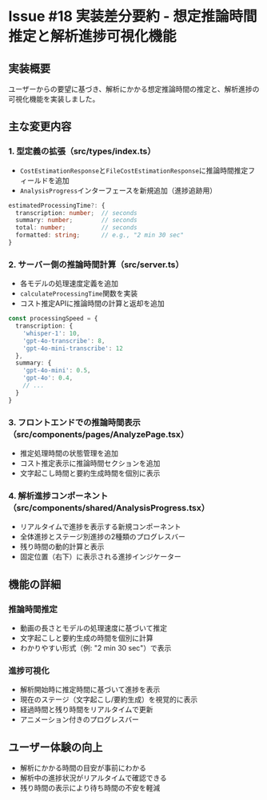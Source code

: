 # Issue #18 実装差分要約 - 想定推論時間推定と解析進捗可視化機能

## 実装概要

ユーザーからの要望に基づき、解析にかかる想定推論時間の推定と、解析進捗の可視化機能を実装しました。

## 主な変更内容

### 1. 型定義の拡張（src/types/index.ts）
- `CostEstimationResponse`と`FileCostEstimationResponse`に推論時間推定フィールドを追加
- `AnalysisProgress`インターフェースを新規追加（進捗追跡用）

```typescript
estimatedProcessingTime?: {
  transcription: number;  // seconds
  summary: number;        // seconds
  total: number;          // seconds
  formatted: string;      // e.g., "2 min 30 sec"
}
```

### 2. サーバー側の推論時間計算（src/server.ts）
- 各モデルの処理速度定義を追加
- `calculateProcessingTime`関数を実装
- コスト推定APIに推論時間の計算と返却を追加

```typescript
const processingSpeed = {
  transcription: {
    'whisper-1': 10,
    'gpt-4o-transcribe': 8,
    'gpt-4o-mini-transcribe': 12
  },
  summary: {
    'gpt-4o-mini': 0.5,
    'gpt-4o': 0.4,
    // ...
  }
}
```

### 3. フロントエンドでの推論時間表示（src/components/pages/AnalyzePage.tsx）
- 推定処理時間の状態管理を追加
- コスト推定表示に推論時間セクションを追加
- 文字起こし時間と要約生成時間を個別に表示

### 4. 解析進捗コンポーネント（src/components/shared/AnalysisProgress.tsx）
- リアルタイムで進捗を表示する新規コンポーネント
- 全体進捗とステージ別進捗の2種類のプログレスバー
- 残り時間の動的計算と表示
- 固定位置（右下）に表示される進捗インジケーター

## 機能の詳細

### 推論時間推定
- 動画の長さとモデルの処理速度に基づいて推定
- 文字起こしと要約生成の時間を個別に計算
- わかりやすい形式（例: "2 min 30 sec"）で表示

### 進捗可視化
- 解析開始時に推定時間に基づいて進捗を表示
- 現在のステージ（文字起こし/要約生成）を視覚的に表示
- 経過時間と残り時間をリアルタイムで更新
- アニメーション付きのプログレスバー

## ユーザー体験の向上
- 解析にかかる時間の目安が事前にわかる
- 解析中の進捗状況がリアルタイムで確認できる
- 残り時間の表示により待ち時間の不安を軽減